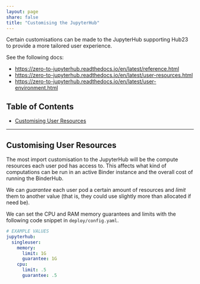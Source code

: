 ```yaml
---
layout: page
share: false
title: "Customising the JupyterHub"
---
```


Certain customisations can be made to the JupyterHub supporting Hub23 to provide a more tailored user experience.

See the following docs:

- <https://zero-to-jupyterhub.readthedocs.io/en/latest/reference.html>
- <https://zero-to-jupyterhub.readthedocs.io/en/latest/user-resources.html>
- <https://zero-to-jupyterhub.readthedocs.io/en/latest/user-environment.html>

## Table of Contents

- [Customising User Resources](#customising-user-resources)

---

## Customising User Resources

The most import customisation to the JupyterHub will be the compute resources each user pod has access to.
This affects what kind of computations can be run in an active Binder instance and the overall cost of running the BinderHub.

We can _guarantee_ each user pod a certain amount of resources and _limit_ them to another value (that is, they could use slightly more than allocated if need be).

We can set the CPU and RAM memory guarantees and limits with the following code snippet in `deploy/config.yaml`.

```yaml
# EXAMPLE VALUES
jupyterhub:
  singleuser:
    memory:
      limit: 1G
      guarantee: 1G
    cpu:
      limit: .5
      guarantee: .5
```
